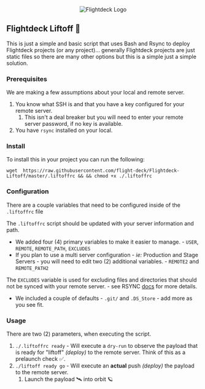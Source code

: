 <div align="center">
<p><img src="https://d.pr/free/i/FDUErn+" alt="Flightdeck Logo"></p>
</div>

## Flightdeck Liftoff 🚀

This is just a simple and basic script that uses Bash and Rsync to deploy Flightdeck projects (or any project)... generally Flightdeck projects are just static files so there are many other options but this is a simple just a simple solution.

### Prerequisites

We are making a few assumptions about your local and remote server.

1. You know what SSH is and that you have a key configured for your remote server.
   1. This isn't a deal breaker but you will need to enter your remote server password, if no key is available.
2. You have `rsync` installed on your local.

### Install

To install this in your project you can run the following:

```shell
wget  https://raw.githubusercontent.com/flight-deck/Flightdeck-Liftoff/master/.liftoffrc && && chmod +x ./.liftoffrc
```

### Configuration

There are a couple variables that need to be configured inside of the `.liftoffrc` file

The `.liftoffrc` script should be updated with your server information and path.

- We added four (4) primary variables to make it easier to manage. - `USER`, `REMOTE`, `REMOTE_PATH`, `EXCLUDES`
- If you plan to use a multi server configuration - _ie:_ Production and Stage Servers - you will need to edit two (2) additional variables. - `REMOTE2` and `REMOTE_PATH2`

The `EXCLUDES` variable is used for excluding files and directories that should not be synced with your remote server. - see RSYNC [docs](https://download.samba.org/pub/rsync/rsync.1) for more details.

* We included a couple of defaults - `.git/` and `.DS_Store` - add more as you see fit.

### Usage

There are two (2) parameters, when executing the script.

1. `./.liftoffrc ready` - Will execute a `dry-run` to observe the payload that is ready for "liftoff" _(deploy)_ to the remote server. Think of this as a prelaunch check ✅.
2. `./liftoff ready go` - Will execute an **actual** push _(deploy)_ the payload to the remote server.
   1. Launch the payload 🛰 into orbit 🪐

